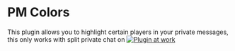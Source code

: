 # PM Colors
This plugin allows you to highlight certain players in your private messages, this only works with split private chat on
[![Plugin at work](https://thumbs.gfycat.com/FewNegativeAnhinga-size_restricted.gif)](https://gfycat.com/fewnegativeanhinga)
